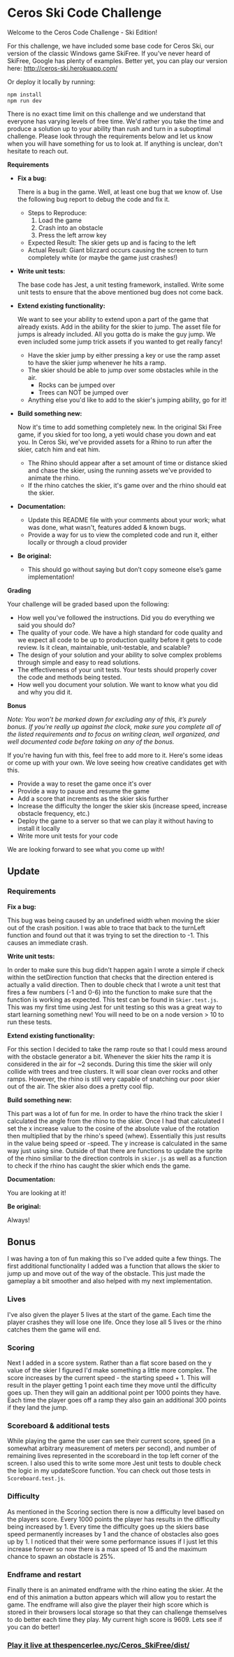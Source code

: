 # Ceros Ski Code Challenge

Welcome to the Ceros Code Challenge - Ski Edition!

For this challenge, we have included some base code for Ceros Ski, our version of the classic Windows game SkiFree. If
you've never heard of SkiFree, Google has plenty of examples. Better yet, you can play our version here: 
http://ceros-ski.herokuapp.com/  

Or deploy it locally by running:
```
npm install
npm run dev
```

There is no exact time limit on this challenge and we understand that everyone has varying levels of free time. We'd 
rather you take the time and produce a solution up to your ability than rush and turn in a suboptimal challenge. Please 
look through the requirements below and let us know when you will have something for us to look at. If anything is 
unclear, don't hesitate to reach out.

**Requirements**

* **Fix a bug:**

  There is a bug in the game. Well, at least one bug that we know of. Use the following bug report to debug the code
  and fix it.
  * Steps to Reproduce:
    1. Load the game
    1. Crash into an obstacle
    1. Press the left arrow key
  * Expected Result: The skier gets up and is facing to the left
  * Actual Result: Giant blizzard occurs causing the screen to turn completely white (or maybe the game just crashes!)
  
* **Write unit tests:**

  The base code has Jest, a unit testing framework, installed. Write some unit tests to ensure that the above mentioned
  bug does not come back.
  
* **Extend existing functionality:**

  We want to see your ability to extend upon a part of the game that already exists. Add in the ability for the skier to 
  jump. The asset file for jumps is already included. All you gotta do is make the guy jump. We even included some jump 
  trick assets if you wanted to get really fancy!
  * Have the skier jump by either pressing a key or use the ramp asset to have the skier jump whenever he hits a ramp.
  * The skier should be able to jump over some obstacles while in the air. 
    * Rocks can be jumped over
    * Trees can NOT be jumped over
  * Anything else you'd like to add to the skier's jumping ability, go for it!
   
* **Build something new:**

  Now it's time to add something completely new. In the original Ski Free game, if you skied for too long, 
  a yeti would chase you down and eat you. In Ceros Ski, we've provided assets for a Rhino to run after the skier, 
  catch him and eat him.
  * The Rhino should appear after a set amount of time or distance skied and chase the skier, using the running assets
    we've provided to animate the rhino.
  * If the rhino catches the skier, it's game over and the rhino should eat the skier. 

* **Documentation:**

  * Update this README file with your comments about your work; what was done, what wasn't, features added & known bugs.
  * Provide a way for us to view the completed code and run it, either locally or through a cloud provider
  
* **Be original:**  
  * This should go without saying but don’t copy someone else’s game implementation!

**Grading** 

Your challenge will be graded based upon the following:

* How well you've followed the instructions. Did you do everything we said you should do?
* The quality of your code. We have a high standard for code quality and we expect all code to be up to production 
  quality before it gets to code review. Is it clean, maintainable, unit-testable, and scalable?
* The design of your solution and your ability to solve complex problems through simple and easy to read solutions.
* The effectiveness of your unit tests. Your tests should properly cover the code and methods being tested.
* How well you document your solution. We want to know what you did and why you did it.

**Bonus**

*Note: You won’t be marked down for excluding any of this, it’s purely bonus.  If you’re really up against the clock, 
make sure you complete all of the listed requirements and to focus on writing clean, well organized, and well documented 
code before taking on any of the bonus.*

If you're having fun with this, feel free to add more to it. Here's some ideas or come up with your own. We love seeing 
how creative candidates get with this.
 
* Provide a way to reset the game once it's over
* Provide a way to pause and resume the game
* Add a score that increments as the skier skis further
* Increase the difficulty the longer the skier skis (increase speed, increase obstacle frequency, etc.)
* Deploy the game to a server so that we can play it without having to install it locally
* Write more unit tests for your code

We are looking forward to see what you come up with!

## Update

### Requirements

**Fix a bug:**	

This bug was being caused by an undefined width when moving the skier out of the crash position. I was able to trace that back to the turnLeft function and found out that it was trying to set the direction to -1. This causes an immediate crash. 

**Write unit tests:**

In order to make sure this bug didn't happen again I wrote a simple if check within the setDirection function that checks that the direction entered is actually a valid direction. Then to double check that I wrote a unit test that fires a few numbers (-1 and 0-6) into the function to make sure that the function is working as expected. This test can be found in `Skier.test.js`. This was my first time using Jest for unit testing so this was a great way to start learning something new! You will need to be on a node version > 10 to run these tests. 

**Extend existing functionality:** 

For this section I decided to take the ramp route so that I could mess around with the obstacle generator a bit. Whenever the skier hits the ramp it is considered in the air for ~2 seconds. During this time the skier will only collide with trees and tree clusters. It will soar clean over rocks and other ramps. However, the rhino is still very capable of snatching our poor skier out of the air. The skier also does a pretty cool flip.

**Build something new:**  

This part was a lot of fun for me. In order to have the rhino track the skier I calculated the angle from the rhino to the skier. Once I had that calculated I set the x increase value to the cosine of the absolute value of the rotation then multiplied that by the rhino's speed (whew). Essentially this just results in the value being speed or -speed. The y increase is calculated in the same way just using sine. Outside of that there are functions to update the sprite of the rhino similiar to the direction controls in `skier.js` as well as a function to check if the rhino has caught the skier which ends the game. 

**Documentation:** 

You are looking at it!

**Be original:**

Always!

## Bonus 

I was having a ton of fun making this so I've added quite a few things. The first additional functionality I added was a function that allows the skier to jump up and move out of the way of the obstacle. This just made the gameplay a bit smoother and also helped with my next implementation. 


### Lives

I've also given the player 5 lives at the start of the game. Each time the player crashes they will lose one life. Once they lose all 5 lives or the rhino catches them the game will end. 


### Scoring

Next I added in a score system. Rather than a flat score based on the y value of the skier I figured I'd make something a little more complex. The score increases by the current speed - the starting speed + 1. This will result in the player getting 1 point each time they move until the difficulty goes up. Then they will gain an additional point per 1000 points they have. Each time the player goes off a ramp they also gain an additional 300 points if they land the jump. 

### Scoreboard & additional tests

While playing the game the user can see their current score, speed (in a somewhat arbitrary measurement of meters per second), and number of remaining lives represented in the scoreboard in the top left corner of the screen. I also used this to write some more Jest unit tests to double check the logic in my updateScore function. You can check out those tests in `Scoreboard.test.js`.


### Difficulty 

As mentioned in the Scoring section there is now a difficulty level based on the players score. Every 1000 points the player has results in the difficulty being increased by 1. Every time the difficulty goes up the skiers base speed permanently increases by 1 and the chance of obstacles also goes up by 1. I noticed that their were some performance issues if I just let this increase forever so now there is a max speed of 15 and the maximum chance to spawn an obstacle is 25%. 

### Endframe and restart 

Finally there is an animated endframe with the rhino eating the skier. At the end of this animation a button appears which will allow you to restart the game. The endframe will also give the player their high score which is stored in their browsers local storage so that they can challenge themselves to do better each time they play. My current high score is 9609. Lets see if you can do better!

### [Play it live at thespencerlee.nyc/Ceros_SkiFree/dist/](https://thespencerlee.nyc/Ceros_SkiFree/dist/)


